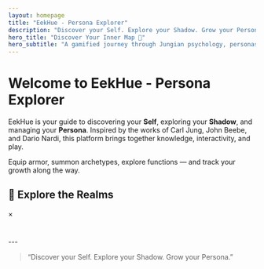 ```yaml
---
layout: homepage
title: "EekHue - Persona Explorer"
description: "Discover your Self. Explore your Shadow. Grow your Persona."
hero_title: "Discover Your Inner Map 🚀"
hero_subtitle: "A gamified journey through Jungian psychology, personas, and growth."
---
```


# Welcome to EekHue - Persona Explorer

EekHue is your guide to discovering your **Self**, exploring your **Shadow**, and managing your **Persona**. Inspired by the works of Carl Jung, John Beebe, and Dario Nardi, this platform brings together knowledge, interactivity, and play.

Equip armor, summon archetypes, explore functions — and track your growth along the way.

## 🌌 Explore the Realms
<div class="realm-map">
  <canvas id="starfield"></canvas>

  <div class="realm-node" style="top:45%; left:45%;" data-title="🌀 Self" data-text="Learn about your core cognitive functions and how they shape your unique archetype. Collect your self-card and see how your energy flows." data-img="{{ site.baseurl }}/assets/images/self.png"></div>
  
  <div class="realm-node" style="top:65%; left:25%;" 
     data-title="🌑 Shadow" 
     data-text="Understand your shadow states — ignoring, projecting, or integrating. See how your hidden side influences growth." 
     data-img="{{ site.baseurl }}/assets/images/planet-shadow.png"
     data-overlay="{{ site.baseurl }}/assets/images/planet-shadow-smoke.png"></div>

  <div class="realm-node" style="top:15%; left:15%;" data-title="🛡️ Persona" data-text="Customize your persona through outfits, armor sets, and mythical summons. Personas are your adaptive gear — protection, disguise, or performance." data-img="{{ site.baseurl }}/assets/images/persona.png"></div>

  <div class="realm-node" style="top:20%; left:60%;" data-title="⚔️ RE:equip" data-text="Upgrade your Self and Persona by leveling functions and balancing traits. A growth system for integration, awareness, and strength." data-img="{{ site.baseurl }}/assets/images/reequip.png"></div>

  <div class="realm-node" style="top:50%; left:75%;" data-title="🧭 RE:route" data-text="Navigate relationships and connections through an interactive map of neural links. Explore how different archetypes interact, clash, or harmonize." data-img="{{ site.baseurl }}/assets/images/reroute.png"></div>
</div>

<!-- Popup card -->
<div id="realm-card" class="realm-card-popup">
  <span id="realm-close">&times;</span>
  <h3 id="realm-title"></h3>
  <p id="realm-text"></p>
</div>

<br>
---

> “Discover your Self. Explore your Shadow. Grow your Persona.”
